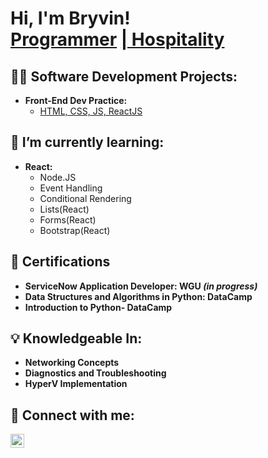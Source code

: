 <h1>Hi, I'm Bryvin! <br/><a href="https://github.com/scruffmcgruff0/">Programmer</a> <a href="https://www.linkedin.com/in/bryvind">| Hospitality</a> </h1>

<h2>👨‍💻 Software Development Projects:</h2>

- <b>Front-End Dev Practice:</b>
  - [HTML, CSS, JS, ReactJS](https://github.com/scruffmcgruff0/CSS_Playing_Cards)

<h2>🌱 I’m currently learning:</h2>

- <b>React:</b>
  - Node.JS
  - Event Handling
  - Conditional Rendering
  - Lists(React)
  - Forms(React)
  - Bootstrap(React)

<h2>📄 Certifications</h2>

- <b>ServiceNow Application Developer: WGU <i>(in progress)</i></b>
- <b>Data Structures and Algorithms in Python: DataCamp</b>
- <b>Introduction to Python- DataCamp</b>

<h2> 💡 Knowledgeable In:</h2>

- <b>Networking Concepts</b>
- <b>Diagnostics and Troubleshooting</b>
- <b>HyperV Implementation</b>

<h2> 🤳 Connect with me:</h2>

[<img align="left" alt="BryvinDurham | LinkedIn" width="22px" src="https://cdn.jsdelivr.net/npm/simple-icons@v3/icons/linkedin.svg" />][linkedin]

[linkedin]: https://www.linkedin.com/in/bryvind
